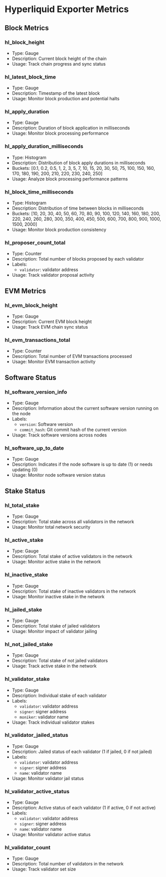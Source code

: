 # Hyperliquid Exporter Metrics

## Block Metrics

### hl_block_height
- Type: Gauge
- Description: Current block height of the chain
- Usage: Track chain progress and sync status

### hl_latest_block_time
- Type: Gauge
- Description: Timestamp of the latest block
- Usage: Monitor block production and potential halts

### hl_apply_duration
- Type: Gauge
- Description: Duration of block application in milliseconds
- Usage: Monitor block processing performance

### hl_apply_duration_milliseconds
- Type: Histogram
- Description: Distribution of block apply durations in milliseconds
- Buckets: [0.1, 0.2, 0.5, 1, 2, 3, 5, 7, 10, 15, 20, 30, 50, 75, 100, 150, 160, 170, 180, 190, 200, 210, 220, 230, 240, 250]
- Usage: Analyze block processing performance patterns

### hl_block_time_milliseconds
- Type: Histogram
- Description: Distribution of time between blocks in milliseconds
- Buckets: [10, 20, 30, 40, 50, 60, 70, 80, 90, 100, 120, 140, 160, 180, 200, 220, 240, 260, 280, 300, 350, 400, 450, 500, 600, 700, 800, 900, 1000, 1500, 2000]
- Usage: Monitor block production consistency

### hl_proposer_count_total
- Type: Counter
- Description: Total number of blocks proposed by each validator
- Labels:
  - `validator`: validator address
- Usage: Track validator proposal activity

## EVM Metrics

### hl_evm_block_height
- Type: Gauge
- Description: Current EVM block height
- Usage: Track EVM chain sync status

### hl_evm_transactions_total
- Type: Counter
- Description: Total number of EVM transactions processed
- Usage: Monitor EVM transaction activity

## Software Status

### hl_software_version_info
- Type: Gauge
- Description: Information about the current software version running on the node
- Labels:
  - `version`: Software version
  - `commit_hash`: Git commit hash of the current version
- Usage: Track software versions across nodes

### hl_software_up_to_date
- Type: Gauge
- Description: Indicates if the node software is up to date (1) or needs updating (0)
- Usage: Monitor node software version status

## Stake Status

### hl_total_stake
- Type: Gauge
- Description: Total stake across all validators in the network
- Usage: Monitor total network security

### hl_active_stake
- Type: Gauge
- Description: Total stake of active validators in the network
- Usage: Monitor active stake in the network

### hl_inactive_stake
- Type: Gauge
- Description: Total stake of inactive validators in the network
- Usage: Monitor inactive stake in the network

### hl_jailed_stake
- Type: Gauge
- Description: Total stake of jailed validators
- Usage: Monitor impact of validator jailing

### hl_not_jailed_stake
- Type: Gauge
- Description: Total stake of not jailed validators
- Usage: Track active stake in the network

### hl_validator_stake
- Type: Gauge
- Description: Individual stake of each validator
- Labels: 
  - `validator`: validator address
  - `signer`: signer address
  - `moniker`: validator name
- Usage: Track individual validator stakes

### hl_validator_jailed_status
- Type: Gauge
- Description: Jailed status of each validator (1 if jailed, 0 if not jailed)
- Labels:
  - `validator`: validator address
  - `signer`: signer address
  - `name`: validator name
- Usage: Monitor validator jail status

### hl_validator_active_status
- Type: Gauge
- Description: Active status of each validator (1 if active, 0 if not active)
- Labels:
  - `validator`: validator address
  - `signer`: signer address
  - `name`: validator name
- Usage: Monitor validator active status

### hl_validator_count
- Type: Gauge
- Description: Total number of validators in the network
- Usage: Track validator set size
